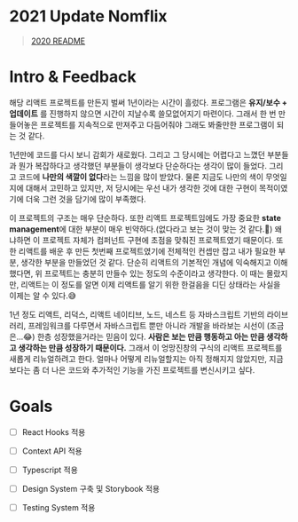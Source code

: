 # 2021 Update Nomflix

> [2020 README](./README_2020.md)

# Intro & Feedback

해당 리액트 프로젝트를 만든지 벌써 1년이라는 시간이 흘렀다. 프로그램은 **유지/보수 + 업데이트** 를 진행하지 않으면 시간이 지날수록 쓸모없어지기 마련이다. 그래서 한 번 만들어놓은 프로젝트를 지속적으로 만져주고 다듬어줘야 그래도 봐줄만한 프로그램이 되는 것 같다.

1년만에 코드를 다시 보니 감회가 새로웠다. 그리고 그 당시에는 어렵다고 느꼈던 부분들과 뭔가 복잡하다고 생각했던 부분들이 생각보다 단순하다는 생각이 많이 들었다. 그리고 코드에 **나만의 색깔이 없다**라는 느낌을 많이 받았다. 물론 지금도 나만의 색이 무엇일지에 대해서 고민하고 있지만, 저 당시에는 우선 내가 생각한 것에 대한 구현이 목적이였기에 더욱 그런 것을 담기에 많이 부족했다.

이 프로젝트의 구조는 매우 단순하다. 또한 리액트 프로젝트임에도 가장 중요한 **state management**에 대한 부분이 매우 빈약하다.(없다라고 보는 것이 맞는 것 같다.🤔) 왜냐하면 이 프로젝트 자체가 컴퍼넌트 구현에 초점을 맞춰진 프로젝트였기 때문이다. 또한 리액트를 배운 후 만든 첫번째 프로젝트였기에 전체적인 컨셉만 잡고 내가 필요한 부분, 생각한 부분을 만들었던 것 같다. 단순히 리액트의 기본적인 개념에 익숙해지고 이해했다면, 위 프로젝트는 충분히 만들수 있는 정도의 수준이라고 생각한다. 이 때는 몰랐지만, 리액트는 이 정도를 알면 이제 리액트를 알기 위한 한걸음을 디딘 상태라는 사실을 이제는 알 수 있다.😅

1년 정도 리액트, 리덕스, 리액트 네이티브, 노드, 네스트 등 자바스크립트 기반의 라이브러리, 프레임워크를 다루면서 자바스크립트 뿐만 아니라 개발을 바라보는 시선이 (조금은...😂) 한층 성장했을거라는 믿음이 있다. **사람은 보는 만큼 행동하고 아는 만큼 생각하고 생각하는 만큼 성장하기 때문이다.** 그래서 이 엉망진창의 구식의 리액트 프로젝트를 새롭게 리뉴얼하려고 한다. 얼마나 어떻게 리뉴얼할지는 아직 정해지지 않았지만, 지금보다는 좀 더 나은 코드와 추가적인 기능을 가진 프로젝트를 변신시키고 싶다.

# Goals

- [ ] React Hooks 적용

- [ ] Context API 적용

- [ ] Typescript 적용

- [ ] Design System 구축 및 Storybook 적용

- [ ] Testing System 적용
